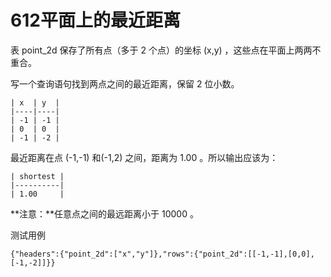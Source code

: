 # 612平面上的最近距离

表 point_2d 保存了所有点（多于 2 个点）的坐标 (x,y) ，这些点在平面上两两不重合。

 

写一个查询语句找到两点之间的最近距离，保留 2 位小数。

```
| x  | y  |
|----|----|
| -1 | -1 |
| 0  | 0  |
| -1 | -2 |
```

最近距离在点 (-1,-1) 和(-1,2) 之间，距离为 1.00 。所以输出应该为：

```
| shortest |
|----------|
| 1.00     |
```

**注意：**任意点之间的最远距离小于 10000 。

测试用例

```
{"headers":{"point_2d":["x","y"]},"rows":{"point_2d":[[-1,-1],[0,0],[-1,-2]]}}
```

